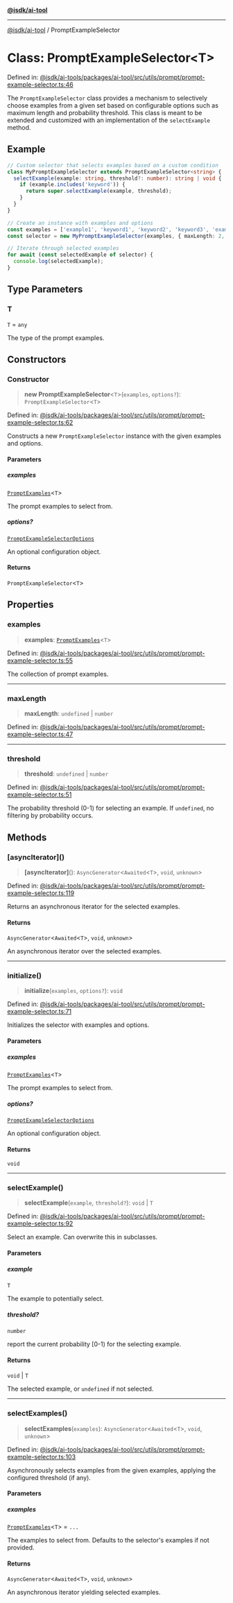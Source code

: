 [**@isdk/ai-tool**](../README.md)

***

[@isdk/ai-tool](../globals.md) / PromptExampleSelector

# Class: PromptExampleSelector\<T\>

Defined in: [@isdk/ai-tools/packages/ai-tool/src/utils/prompt/prompt-example-selector.ts:46](https://github.com/isdk/ai-tool.js/blob/e883e341c67e937e7d3a3e95e8bc56844896f5a3/src/utils/prompt/prompt-example-selector.ts#L46)

The `PromptExampleSelector` class provides a mechanism to selectively choose examples from a given set based on
configurable options such as maximum length and probability threshold. This class is meant to be extended and customized
with an implementation of the `selectExample` method.

## Example

```ts
// Custom selector that selects examples based on a custom condition
class MyPromptExampleSelector extends PromptExampleSelector<string> {
  selectExample(example: string, threshold?: number): string | void {
    if (example.includes('keyword')) {
      return super.selectExample(example, threshold);
    }
  }
}

// Create an instance with examples and options
const examples = ['example1', 'keyword1', 'keyword2', 'keyword3', 'example2', 'keyword4'];
const selector = new MyPromptExampleSelector(examples, { maxLength: 2, threshold: 0.8 });

// Iterate through selected examples
for await (const selectedExample of selector) {
  console.log(selectedExample);
}
```

## Type Parameters

### T

`T` = `any`

The type of the prompt examples.

## Constructors

### Constructor

> **new PromptExampleSelector**\<`T`\>(`examples`, `options?`): `PromptExampleSelector`\<`T`\>

Defined in: [@isdk/ai-tools/packages/ai-tool/src/utils/prompt/prompt-example-selector.ts:62](https://github.com/isdk/ai-tool.js/blob/e883e341c67e937e7d3a3e95e8bc56844896f5a3/src/utils/prompt/prompt-example-selector.ts#L62)

Constructs a new `PromptExampleSelector` instance with the given examples and options.

#### Parameters

##### examples

[`PromptExamples`](../type-aliases/PromptExamples.md)\<`T`\>

The prompt examples to select from.

##### options?

[`PromptExampleSelectorOptions`](../interfaces/PromptExampleSelectorOptions.md)

An optional configuration object.

#### Returns

`PromptExampleSelector`\<`T`\>

## Properties

### examples

> **examples**: [`PromptExamples`](../type-aliases/PromptExamples.md)\<`T`\>

Defined in: [@isdk/ai-tools/packages/ai-tool/src/utils/prompt/prompt-example-selector.ts:55](https://github.com/isdk/ai-tool.js/blob/e883e341c67e937e7d3a3e95e8bc56844896f5a3/src/utils/prompt/prompt-example-selector.ts#L55)

The collection of prompt examples.

***

### maxLength

> **maxLength**: `undefined` \| `number`

Defined in: [@isdk/ai-tools/packages/ai-tool/src/utils/prompt/prompt-example-selector.ts:47](https://github.com/isdk/ai-tool.js/blob/e883e341c67e937e7d3a3e95e8bc56844896f5a3/src/utils/prompt/prompt-example-selector.ts#L47)

***

### threshold

> **threshold**: `undefined` \| `number`

Defined in: [@isdk/ai-tools/packages/ai-tool/src/utils/prompt/prompt-example-selector.ts:51](https://github.com/isdk/ai-tool.js/blob/e883e341c67e937e7d3a3e95e8bc56844896f5a3/src/utils/prompt/prompt-example-selector.ts#L51)

The probability threshold (0-1) for selecting an example. If `undefined`, no filtering by probability occurs.

## Methods

### \[asyncIterator\]()

> **\[asyncIterator\]**(): `AsyncGenerator`\<`Awaited`\<`T`\>, `void`, `unknown`\>

Defined in: [@isdk/ai-tools/packages/ai-tool/src/utils/prompt/prompt-example-selector.ts:119](https://github.com/isdk/ai-tool.js/blob/e883e341c67e937e7d3a3e95e8bc56844896f5a3/src/utils/prompt/prompt-example-selector.ts#L119)

Returns an asynchronous iterator for the selected examples.

#### Returns

`AsyncGenerator`\<`Awaited`\<`T`\>, `void`, `unknown`\>

An asynchronous iterator over the selected examples.

***

### initialize()

> **initialize**(`examples`, `options?`): `void`

Defined in: [@isdk/ai-tools/packages/ai-tool/src/utils/prompt/prompt-example-selector.ts:71](https://github.com/isdk/ai-tool.js/blob/e883e341c67e937e7d3a3e95e8bc56844896f5a3/src/utils/prompt/prompt-example-selector.ts#L71)

Initializes the selector with examples and options.

#### Parameters

##### examples

[`PromptExamples`](../type-aliases/PromptExamples.md)\<`T`\>

The prompt examples to select from.

##### options?

[`PromptExampleSelectorOptions`](../interfaces/PromptExampleSelectorOptions.md)

An optional configuration object.

#### Returns

`void`

***

### selectExample()

> **selectExample**(`example`, `threshold?`): `void` \| `T`

Defined in: [@isdk/ai-tools/packages/ai-tool/src/utils/prompt/prompt-example-selector.ts:92](https://github.com/isdk/ai-tool.js/blob/e883e341c67e937e7d3a3e95e8bc56844896f5a3/src/utils/prompt/prompt-example-selector.ts#L92)

Select an example. Can overwrite this in subclasses.

#### Parameters

##### example

`T`

The example to potentially select.

##### threshold?

`number`

report the current probability [0-1) for the selecting example.

#### Returns

`void` \| `T`

The selected example, or `undefined` if not selected.

***

### selectExamples()

> **selectExamples**(`examples`): `AsyncGenerator`\<`Awaited`\<`T`\>, `void`, `unknown`\>

Defined in: [@isdk/ai-tools/packages/ai-tool/src/utils/prompt/prompt-example-selector.ts:103](https://github.com/isdk/ai-tool.js/blob/e883e341c67e937e7d3a3e95e8bc56844896f5a3/src/utils/prompt/prompt-example-selector.ts#L103)

Asynchronously selects examples from the given examples, applying the configured threshold (if any).

#### Parameters

##### examples

[`PromptExamples`](../type-aliases/PromptExamples.md)\<`T`\> = `...`

The examples to select from. Defaults to the selector's examples if not provided.

#### Returns

`AsyncGenerator`\<`Awaited`\<`T`\>, `void`, `unknown`\>

An asynchronous iterator yielding selected examples.
